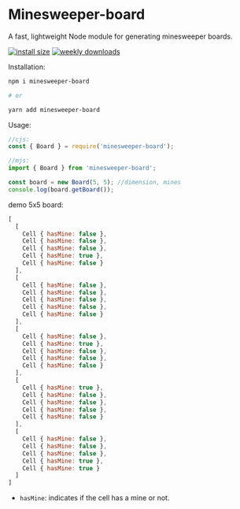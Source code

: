 # Minesweeper-board

A fast, lightweight Node module for generating minesweeper boards.

[![install size](https://packagephobia.com/badge?p=minesweeper-board)](https://packagephobia.com/result?p=minesweeper-board)
[![weekly downloads](https://img.shields.io/npm/dw/minesweeper-board.svg)](https://npmjs.com/package/minesweeper-board)

Installation:

```bash
npm i minesweeper-board

# or

yarn add minesweeper-board
```

Usage:

```js
//cjs:
const { Board } = require('minesweeper-board');

//mjs:
import { Board } from 'minesweeper-board';

const board = new Board(5, 5); //dimension, mines
console.log(board.getBoard());
```

demo 5x5 board:

```js
[
  [
    Cell { hasMine: false },
    Cell { hasMine: false },
    Cell { hasMine: false },
    Cell { hasMine: true },
    Cell { hasMine: false }
  ],
  [
    Cell { hasMine: false },
    Cell { hasMine: false },
    Cell { hasMine: false },
    Cell { hasMine: false },
    Cell { hasMine: false }
  ],
  [
    Cell { hasMine: false },
    Cell { hasMine: true },
    Cell { hasMine: false },
    Cell { hasMine: false },
    Cell { hasMine: false }
  ],
  [
    Cell { hasMine: true },
    Cell { hasMine: false },
    Cell { hasMine: false },
    Cell { hasMine: false },
    Cell { hasMine: false }
  ],
  [
    Cell { hasMine: false },
    Cell { hasMine: false },
    Cell { hasMine: false },
    Cell { hasMine: true },
    Cell { hasMine: true }
  ]
]
```

 - `hasMine`: indicates if the cell has a mine or not.
